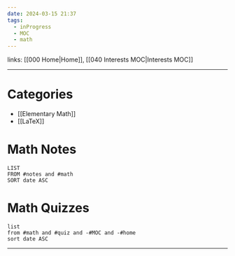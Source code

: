 ```yaml
---
date: 2024-03-15 21:37
tags:
  - inProgress
  - MOC
  - math
---
```

links: [[000 Home|Home]], [[040 Interests MOC|Interests MOC]]

---
# Categories
- [[Elementary Math]]
- [[LaTeX]]
# Math Notes
```dataview
LIST 
FROM #notes and #math 
SORT date ASC
```
# Math Quizzes 
```dataview
list
from #math and #quiz and -#MOC and -#home
sort date ASC
```

---
